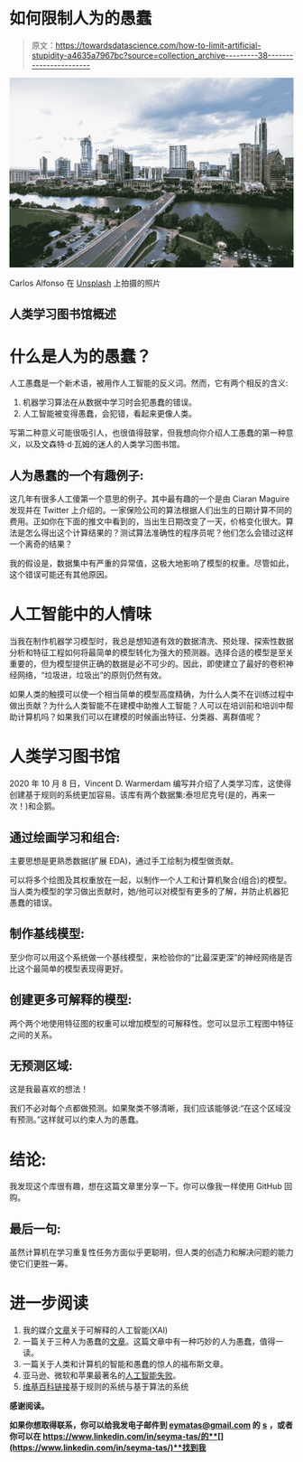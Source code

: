 # 如何限制人为的愚蠢

> 原文：<https://towardsdatascience.com/how-to-limit-artificial-stupidity-a4635a7967bc?source=collection_archive---------38----------------------->

![](img/8014e48a288b0b8af91f5dd90552f594.png)

Carlos Alfonso 在 [Unsplash](https://unsplash.com/s/photos/austin?utm_source=unsplash&utm_medium=referral&utm_content=creditCopyText) 上拍摄的照片

## 人类学习图书馆概述

# 什么是人为的愚蠢？

人工愚蠢是一个新术语，被用作人工智能的反义词。然而，它有两个相反的含义:

1.  机器学习算法在从数据中学习时会犯愚蠢的错误。
2.  人工智能被变得愚蠢，会犯错，看起来更像人类。

写第二种意义可能很吸引人，也很值得鼓掌，但我想向你介绍人工愚蠢的第一种意义，以及文森特·d·瓦姆的迷人的人类学习图书馆。

## 人为愚蠢的一个有趣例子:

这几年有很多人工傻第一个意思的例子。其中最有趣的一个是由 Ciaran Maguire 发现并在 Twitter 上介绍的。一家保险公司的算法根据人们出生的日期计算不同的费用。正如你在下面的推文中看到的，当出生日期改变了一天，价格变化很大。算法是怎么得出这个计算结果的？测试算法准确性的程序员呢？他们怎么会错过这样一个离奇的结果？

我的假设是，数据集中有严重的异常值，这极大地影响了模型的权重。尽管如此，这个错误可能还有其他原因。

# 人工智能中的人情味

当我在制作机器学习模型时，我总是想知道有效的数据清洗、预处理、探索性数据分析和特征工程如何将最简单的模型转化为强大的预测器。选择合适的模型是至关重要的，但为模型提供正确的数据是必不可少的。因此，即使建立了最好的卷积神经网络，“垃圾进，垃圾出”的原则仍然有效。

如果人类的触摸可以使一个相当简单的模型高度精确，为什么人类不在训练过程中做出贡献？为什么人类智能不在建模中助推人工智能？人可以在培训前和培训中帮助计算机吗？如果我们可以在建模的时候画出特征、分类器、离群值呢？

# 人类学习图书馆

2020 年 10 月 8 日，Vincent D. Warmerdam 编写并介绍了人类学习库，这使得创建基于规则的系统更加容易。该库有两个数据集:泰坦尼克号(是的，再来一次！)和企鹅。

## 通过绘画学习和组合:

主要思想是更熟悉数据(扩展 EDA)，通过手工绘制为模型做贡献。

可以将多个绘图及其权重放在一起，以制作一个人工和计算机聚合(组合)的模型。当人类为模型的学习做出贡献时，她/他可以对模型有更多的了解，并防止机器犯愚蠢的错误。

## 制作基线模型:

至少你可以用这个系统做一个基线模型，来检验你的“比最深更深”的神经网络是否比这个最简单的模型表现得更好。

## 创建更多可解释的模型:

两个两个地使用特征图的权重可以增加模型的可解释性。您可以显示工程图中特征之间的关系。

## 无预测区域:

这是我最喜欢的想法！

我们不必对每个点都做预测。如果聚类不够清晰，我们应该能够说:“在这个区域没有预测。”这样就可以约束人为的愚蠢。

# 结论:

我发现这个库很有趣，想在这篇文章里分享一下。你可以像我一样使用 GitHub 回购。

## 最后一句:

虽然计算机在学习重复性任务方面似乎更聪明，但人类的创造力和解决问题的能力使它们更胜一筹。

# 进一步阅读

1.  我的媒介[文章](https://medium.com/@seymatas/making-the-black-box-of-ai-transparent-with-explainable-ai-xai-f425c5dc8145)关于可解释的人工智能(XAI)
2.  一篇关于三种人为愚蠢的[文章](https://www.thinkautomation.com/automation-ethics/do-we-need-to-worry-about-artificial-stupidity/)。这篇文章中有一种巧妙的人为愚蠢，值得一读。
3.  一篇关于人类和计算机的智能和愚蠢的惊人的福布斯文章。
4.  亚马逊、微软和苹果最著名的[人工智能失败](https://www.lexalytics.com/lexablog/stories-ai-failure-avoid-ai-fails-2020)。
5.  [维基百科链接](https://en.wikipedia.org/wiki/Rule-based_machine_learning)基于规则的系统与基于算法的系统

**感谢阅读。**

**如果你想取得联系，你可以给我发电子邮件到 eymatas@gmail.com 的** [**s**](http://www.clausraasted.dk/) **，或者你可以在 https://www.linkedin.com/in/seyma-tas/的**[](https://www.linkedin.com/in/seyma-tas/)**找到我**